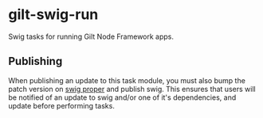 # gilt-swig-run
Swig tasks for running Gilt Node Framework apps.

## Publishing

When publishing an update to this task module, you must also bump
the patch version on [swig proper](https://github.com/gilt/gilt-swig) and
publish swig. This ensures that users will be notified of an update to swig
and/or one of it's dependencies, and update before performing tasks.
